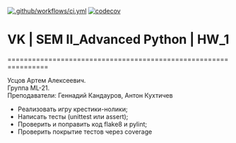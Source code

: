 [![.github/workflows/ci.yml](https://github.com/Totenkaf/advanced_python/actions/workflows/ci.yml/badge.svg)](https://github.com/Totenkaf/advanced_python/actions/workflows/ci.yml)
[![codecov](https://codecov.io/gh/Totenkaf/advanced_python/branch/main/graph/badge.svg?token=5jHkOnOQib)](https://codecov.io/gh/Totenkaf/advanced_python)
# VK | SEM II_Advanced Python | HW_1

================================================================ 
  
Усцов Артем Алексеевич.  
Группа ML-21.  
Преподаватели: Геннадий Кандауров, Антон Кухтичев

- Реализовать игру крестики-нолики;  
- Написать тесты (unittest или assert);  
- Проверить и поправить код flake8 и pylint;  
- Проверить покрытие тестов через coverage
